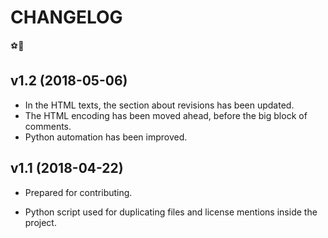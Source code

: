# CHANGELOG

⚽🏃

## v1.2 (2018-05-06)

- In the HTML texts, the section about revisions has been updated.
- The HTML encoding has been moved ahead, before the big block of comments.
- Python automation has been improved.

## v1.1 (2018-04-22)

- Prepared for contributing.

- Python script used for duplicating files and license mentions inside the project.
